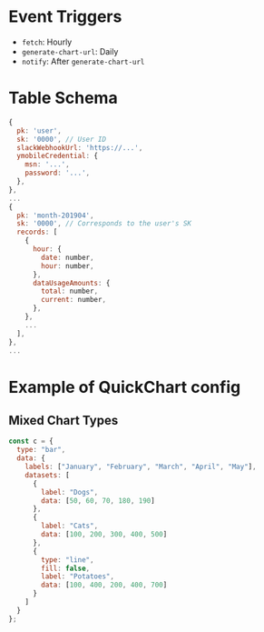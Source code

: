 # Event Triggers

- `fetch`: Hourly
- `generate-chart-url`: Daily
- `notify`: After `generate-chart-url`

# Table Schema

```javascript
{
  pk: 'user',
  sk: '0000', // User ID
  slackWebhookUrl: 'https://...',
  ymobileCredential: {
    msn: '...',
    password: '...',
  },
},
...
{
  pk: 'month-201904',
  sk: '0000', // Corresponds to the user's SK
  records: [
    {
      hour: {
        date: number,
        hour: number,
      },
      dataUsageAmounts: {
        total: number,
        current: number,
      },
    },
    ...
  ],
},
...
```

# Example of QuickChart config

## Mixed Chart Types

```javascript
const c = {
  type: "bar",
  data: {
    labels: ["January", "February", "March", "April", "May"],
    datasets: [
      {
        label: "Dogs",
        data: [50, 60, 70, 180, 190]
      },
      {
        label: "Cats",
        data: [100, 200, 300, 400, 500]
      },
      {
        type: "line",
        fill: false,
        label: "Potatoes",
        data: [100, 400, 200, 400, 700]
      }
    ]
  }
};
```